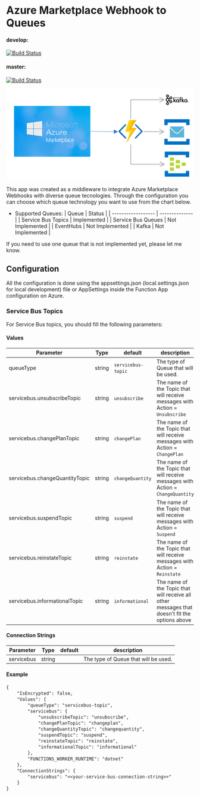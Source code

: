 # Azure Marketplace Webhook to Queues

#### develop:
[![Build Status](https://dev.azure.com/padasil/az-marketplace-webhook-queue/_apis/build/status/LATAMOCPTECHTEAM.az-marketplace-webhook-queue?branchName=develop)](https://dev.azure.com/padasil/az-marketplace-webhook-queue/_build/latest?definitionId=16&branchName=develop)

#### master:
[![Build Status](https://dev.azure.com/padasil/az-marketplace-webhook-queue/_apis/build/status/LATAMOCPTECHTEAM.az-marketplace-webhook-queue?branchName=master)](https://dev.azure.com/padasil/az-marketplace-webhook-queue/_build/latest?definitionId=16&branchName=master)

<div style="text-align:center" >
<img src="./doc/assets/flow.png" />
</div>

This app was created as a middleware to integrate Azure Marketplace Webhooks with diverse queue tecnologies. Through the configuration you can choose which queue technology you want to use from the chart below.

* Supported Queues:
    | Queue              | Status          |
    | ------------------ | --------------  |
    | Service Bus Topics | Implemented     |
    | Service Bus Queues | Not Implemented |
    | EventHubs          | Not Implemented |
    | Kafka              | Not Implemented |

If you need to use one queue that is not implemented yet, please let me know.

## Configuration

All the configuration is done using the appsettings.json (local.settings.json for local development) file or AppSettings inside the Function App configuration on Azure.

### Service Bus Topics

For Service Bus topics, you should fill the following parameters:

#### Values
| Parameter                      | Type   | default            | description                                                                                              |
| ------------------------------ | ------ | ------------------ | -------------------------------------------------------------------------------------------------------- |
| queueType                      | string | `servicebus-topic` | The type of Queue that will be used.                                                                     |
| servicebus.unsubscribeTopic    | string | `unsubscribe`      | The name of the Topic that will receive messages with Action = `Unsubscribe`    |
| servicebus.changePlanTopic     | string | `changePlan`       | The name of the Topic that will receive messages with Action = `ChangePlan`     |
| servicebus.changeQuantityTopic | string | `changeQuantity`   | The name of the Topic that will receive messages with Action = `ChangeQuantity` |
| servicebus.suspendTopic        | string | `suspend`          | The name of the Topic that will receive messages with Action = `Suspend`        |
| servicebus.reinstateTopic      | string | `reinstate`        | The name of the Topic that will receive messages with Action = `Reinstate`      |
| servicebus.informationalTopic  | string | `informational`    | The name of the Topic that will receive all other messages that doesn't fit the options above            |

#### Connection Strings
| Parameter  | Type   | default | description                          |
| ---------- | ------ | ------- | ------------------------------------ |
| servicebus | string |         | The type of Queue that will be used. |

#### Example
```
{
    "IsEncrypted": false,
    "Values": {
        "queueType": "servicebus-topic",
        "servicebus": {
            "unsubscribeTopic": "unsubscribe",
            "changePlanTopic": "changeplan",
            "changeQuantityTopic": "changequantity",
            "suspendTopic": "suspend",
            "reinstateTopic": "reinstate",
            "informationalTopic": "informational"
        },
        "FUNCTIONS_WORKER_RUNTIME": "dotnet"
    },
    "ConnectionStrings": {
        "servicebus": "<<your-service-bus-connection-string>>"
    }
}

```

